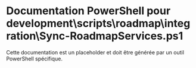 # Documentation PowerShell pour development\scripts\roadmap\integration\Sync-RoadmapServices.ps1

Cette documentation est un placeholder et doit être générée par un outil PowerShell spécifique.
